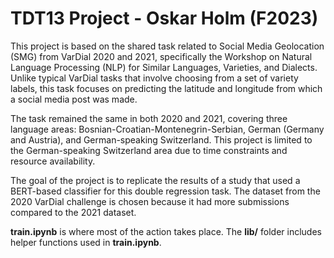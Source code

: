 # TDT13 Project - Oskar Holm (F2023)

This project is based on the shared task related to Social Media Geolocation (SMG) from VarDial 2020 and 2021, specifically the Workshop on Natural Language Processing (NLP) for Similar Languages, Varieties, and Dialects. Unlike typical VarDial tasks that involve choosing from a set of variety labels, this task focuses on predicting the latitude and longitude from which a social media post was made.

The task remained the same in both 2020 and 2021, covering three language areas: Bosnian-Croatian-Montenegrin-Serbian, German (Germany and Austria), and German-speaking Switzerland. This project is limited to the German-speaking Switzerland area due to time constraints and resource availability.

The goal of the project is to replicate the results of a study that used a BERT-based classifier for this double regression task. The dataset from the 2020 VarDial challenge is chosen because it had more submissions compared to the 2021 dataset. 

**train.ipynb** is where most of the action takes place. The **lib/** folder includes helper functions used in **train.ipynb**.   